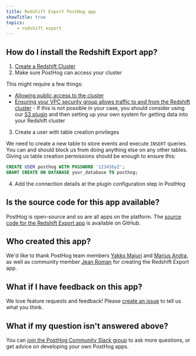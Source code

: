```yaml
---
title: Redshift Export PostHog app
showTitle: true
topics:
    - redshift export
---
```


## How do I install the Redshift Export app? 

1. [Create a Redshift Cluster](https://docs.aws.amazon.com/redshift/latest/dg/tutorial-loading-data-launch-cluster.html)
2. Make sure PostHog can access your cluster 
 
This might require a few things:

- [Allowing public access to the cluster](https://aws.amazon.com/premiumsupport/knowledge-center/redshift-cluster-private-public/)
- [Ensuring your VPC security group allows traffic to and from the Redshift cluster](https://docs.aws.amazon.com/vpc/latest/userguide/VPC_SecurityGroups.html) - If this is not possible in your case, you should consider using our [S3 plugin](https://posthog.com/plugins/s3-export) and then setting up your own system for getting data into your Redshift cluster

3. Create a user with table creation privileges

We need to create a new table to store events and execute `INSERT` queries. You can and should block us from doing anything else on any other tables. Giving us table creation permissions should be enough to ensure this:

```sql
CREATE USER posthog WITH PASSWORD '123456yZ';
GRANT CREATE ON DATABASE your_database TO posthog;
```

4. Add the connection details at the plugin configuration step in PostHog

## Is the source code for this app available?

PostHog is open-source and so are all apps on the platform. The [source code for the Redshift Export app](https://github.com/PostHog/redshift-plugin) is available on GitHub. 

## Who created this app?

We'd like to thank PostHog team members [Yakko Majuri](https://github.com/yakkomajuri) and [Marius Andra](https://github.com/mariusandra), as well as community member [Jean Roman](https://github.com/romj) for creating the Redshift Export app. 

## What if I have feedback on this app?

We love feature requests and feedback! Please [create an issue](https://github.com/PostHog/posthog/issues/new?assignees=&labels=enhancement%2C+feature&template=feature_request.md) to tell us what you think. 

## What if my question isn't answered above?

You can [join the PostHog Community Slack group](/slack) to ask more questions, or get advice on developing your own PostHog apps.